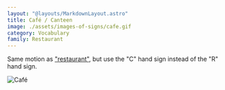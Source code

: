 ```yaml
---
layout: "@layouts/MarkdownLayout.astro"
title: Café / Canteen
image: ./assets/images-of-signs/cafe.gif
category: Vocabulary
family: Restaurant
---
```


Same motion as ["restaurant"](./restaurant),
but use the "C" hand sign instead of the "R" hand sign.

![Café](@signs/cafe.gif)
